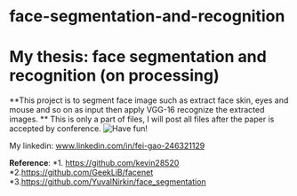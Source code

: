 # face-segmentation-and-recognition
 
# My thesis: face segmentation and recognition (on processing)
**This project is to segment face image such as extract face skin, eyes and mouse and so on as input then apply VGG-16 recognize the extracted images. **
This is only a part of files,
I will post all files after the paper is accepted by conference. 
![Have fun!](https://www.google.com/search?biw=1855&bih=990&tbm=isch&sa=1&ei=ALUlW8KkMtDetQXWlpmQAg&q=face+recognition&oq=face+recog&gs_l=img.3.0.0l10.9550.12046.0.13562.10.9.0.1.1.0.84.591.9.9.0....0...1c.1.64.img..0.10.595...0i67k1j0i10k1.0.M5fe3rKsg9A#imgrc=8l12QjSOW2vq-M:)






My linkedin: www.linkedin.com/in/fei-gao-246321129 





















**Reference**:
*1. https://github.com/kevin28520
*2.https://github.com/GeekLiB/facenet
*3.https://github.com/YuvalNirkin/face_segmentation
